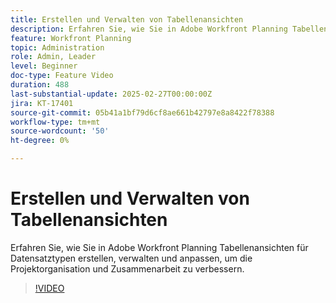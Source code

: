 ```yaml
---
title: Erstellen und Verwalten von Tabellenansichten
description: Erfahren Sie, wie Sie in Adobe Workfront Planning Tabellenansichten für Datensatztypen erstellen, verwalten und anpassen, um die Projektorganisation und Zusammenarbeit zu verbessern.
feature: Workfront Planning
topic: Administration
role: Admin, Leader
level: Beginner
doc-type: Feature Video
duration: 488
last-substantial-update: 2025-02-27T00:00:00Z
jira: KT-17401
source-git-commit: 05b41a1bf79d6cf8ae661b42797e8a8422f78388
workflow-type: tm+mt
source-wordcount: '50'
ht-degree: 0%

---
```



# Erstellen und Verwalten von Tabellenansichten

Erfahren Sie, wie Sie in Adobe Workfront Planning Tabellenansichten für Datensatztypen erstellen, verwalten und anpassen, um die Projektorganisation und Zusammenarbeit zu verbessern.

>[!VIDEO](https://video.tv.adobe.com/v/3448000/?learn=on&enablevpops)
